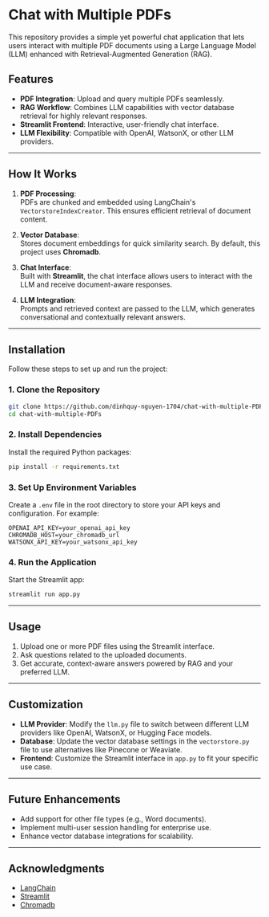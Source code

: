 

# Chat with Multiple PDFs  

This repository provides a simple yet powerful chat application that lets users interact with multiple PDF documents using a Large Language Model (LLM) enhanced with Retrieval-Augmented Generation (RAG).  

## Features  
- **PDF Integration**: Upload and query multiple PDFs seamlessly.  
- **RAG Workflow**: Combines LLM capabilities with vector database retrieval for highly relevant responses.  
- **Streamlit Frontend**: Interactive, user-friendly chat interface.  
- **LLM Flexibility**: Compatible with OpenAI, WatsonX, or other LLM providers.  

---

## How It Works  

1. **PDF Processing**:  
   PDFs are chunked and embedded using LangChain's `VectorstoreIndexCreator`. This ensures efficient retrieval of document content.  

2. **Vector Database**:  
   Stores document embeddings for quick similarity search. By default, this project uses **Chromadb**.  

3. **Chat Interface**:  
   Built with **Streamlit**, the chat interface allows users to interact with the LLM and receive document-aware responses.  

4. **LLM Integration**:  
   Prompts and retrieved context are passed to the LLM, which generates conversational and contextually relevant answers.  

---

## Installation  

Follow these steps to set up and run the project:  

### 1. Clone the Repository  
```bash  
git clone https://github.com/dinhquy-nguyen-1704/chat-with-multiple-PDFs.git  
cd chat-with-multiple-PDFs  
```  

### 2. Install Dependencies  
Install the required Python packages:  
```bash  
pip install -r requirements.txt  
```  

### 3. Set Up Environment Variables  
Create a `.env` file in the root directory to store your API keys and configuration. For example:  
```env  
OPENAI_API_KEY=your_openai_api_key  
CHROMADB_HOST=your_chromadb_url  
WATSONX_API_KEY=your_watsonx_api_key  
```  

### 4. Run the Application  
Start the Streamlit app:  
```bash  
streamlit run app.py  
```  

---

## Usage  

1. Upload one or more PDF files using the Streamlit interface.  
2. Ask questions related to the uploaded documents.  
3. Get accurate, context-aware answers powered by RAG and your preferred LLM.  

---

## Customization  

- **LLM Provider**: Modify the `llm.py` file to switch between different LLM providers like OpenAI, WatsonX, or Hugging Face models.  
- **Database**: Update the vector database settings in the `vectorstore.py` file to use alternatives like Pinecone or Weaviate.  
- **Frontend**: Customize the Streamlit interface in `app.py` to fit your specific use case.  

---

## Future Enhancements  

- Add support for other file types (e.g., Word documents).  
- Implement multi-user session handling for enterprise use.  
- Enhance vector database integrations for scalability.  


---

## Acknowledgments  

- [LangChain](https://github.com/hwchase17/langchain)  
- [Streamlit](https://streamlit.io/)  
- [Chromadb](https://www.trychroma.com/)


